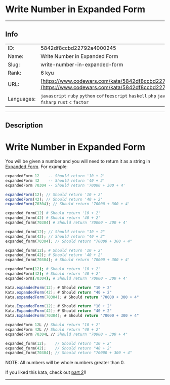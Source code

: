 # Write Number in Expanded Form

---
## Info

|            |                                      |
|:-----------|:-------------------------------------|
| ID:        | 5842df8ccbd22792a4000245                              |
| Name:      | Write Number in Expanded Form                            |
| Slug:      | write-number-in-expanded-form                            |
| Rank:      | 6 kyu                       |
| URL:       | [https://www.codewars.com/kata/5842df8ccbd22792a4000245](https://www.codewars.com/kata/5842df8ccbd22792a4000245)                 |
| Languages: |  `javascript`  `ruby`  `python`  `coffeescript`  `haskell`  `php`  `java`  `swift`  `csharp`  `fsharp`  `rust`  `c`  `factor`  |

---
## Description

# Write Number in Expanded Form

You will be given a number and you will need to return it as a string in [Expanded Form](https://www.mathsisfun.com/definitions/expanded-notation.html). For example:

```haskell
expandedForm 12    -- Should return '10 + 2'
expandedForm 42    -- Should return '40 + 2'
expandedForm 70304 -- Should return '70000 + 300 + 4'
```

```javascript
expandedForm(12); // Should return '10 + 2'
expandedForm(42); // Should return '40 + 2'
expandedForm(70304); // Should return '70000 + 300 + 4'
```
```python
expanded_form(12) # Should return '10 + 2'
expanded_form(42) # Should return '40 + 2'
expanded_form(70304) # Should return '70000 + 300 + 4'
```
```php
expanded_form(12); // Should return "10 + 2"
expanded_form(42); // Should return "40 + 2"
expanded_form(70304); // Should return "70000 + 300 + 4"
```
```ruby
expanded_form(12); # Should return '10 + 2'
expanded_form(42); # Should return '40 + 2'
expanded_form(70304); # Should return '70000 + 300 + 4'
```
```coffeescript
expandedForm(12); # Should return '10 + 2'
expandedForm(42); # Should return '40 + 2'
expandedForm(70304); # Should return '70000 + 300 + 4'
```
```java
Kata.expandedForm(12); # Should return "10 + 2"
Kata.expandedForm(42); # Should return "40 + 2"
Kata.expandedForm(70304); # Should return "70000 + 300 + 4"
```
```csharp
Kata.ExpandedForm(12); # Should return "10 + 2"
Kata.ExpandedForm(42); # Should return "40 + 2"
Kata.ExpandedForm(70304); # Should return "70000 + 300 + 4"
```
```fsharp
expandedForm 12L // Should return "10 + 2"
expandedForm 42L // Should return "40 + 2"
expandedForm 70304L // Should return "70000 + 300 + 4"
```
```rust
expanded_form(12);    // Should return "10 + 2"
expanded_form(42);    // Should return "40 + 2"
expanded_form(70304); // Should return "70000 + 300 + 4"
```

NOTE: All numbers will be whole numbers greater than 0.

If you liked this kata, check out [part 2](https://www.codewars.com/kata/write-number-in-expanded-form-part-2)!!


---
